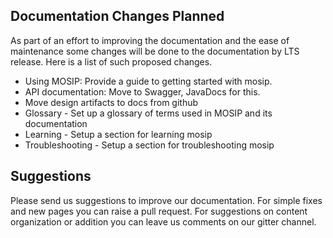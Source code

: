 ## Documentation Changes Planned

As part of an effort to improving the documentation and the ease of maintenance some changes will be done to the documentation by LTS release. Here is a list of such proposed changes.

* Using MOSIP: Provide a guide to getting started with mosip. 
* API documentation: Move to Swagger, JavaDocs for this.
* Move design artifacts to docs from github
* Glossary - Set up a glossary of terms used in MOSIP and its documentation
* Learning - Setup a section for learning mosip
* Troubleshooting - Setup a section for troubleshooting mosip

## Suggestions

Please send us suggestions to improve our documentation. For simple fixes and new pages you can raise a pull request. For suggestions on content organization or addition you can leave us comments on our gitter channel.
